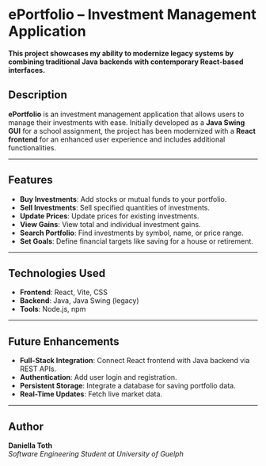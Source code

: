 # ePortfolio – Investment Management Application

**This project showcases my ability to modernize legacy systems by combining traditional Java backends with contemporary React-based interfaces.**

## Description

**ePortfolio** is an investment management application that allows users to manage their investments with ease. Initially developed as a **Java Swing GUI** for a school assignment, the project has been modernized with a **React frontend** for an enhanced user experience and includes additional functionalities.

---

## Features

- **Buy Investments**: Add stocks or mutual funds to your portfolio.
- **Sell Investments**: Sell specified quantities of investments.
- **Update Prices**: Update prices for existing investments.
- **View Gains**: View total and individual investment gains.
- **Search Portfolio**: Find investments by symbol, name, or price range.
- **Set Goals**: Define financial targets like saving for a house or retirement.

---

## Technologies Used

- **Frontend**: React, Vite, CSS
- **Backend**: Java, Java Swing (legacy)
- **Tools**: Node.js, npm

---

## Future Enhancements

- **Full-Stack Integration**: Connect React frontend with Java backend via REST APIs.
- **Authentication**: Add user login and registration.
- **Persistent Storage**: Integrate a database for saving portfolio data.
- **Real-Time Updates**: Fetch live market data.

---

## Author

**Daniella Toth**  
*Software Engineering Student at University of Guelph*  

